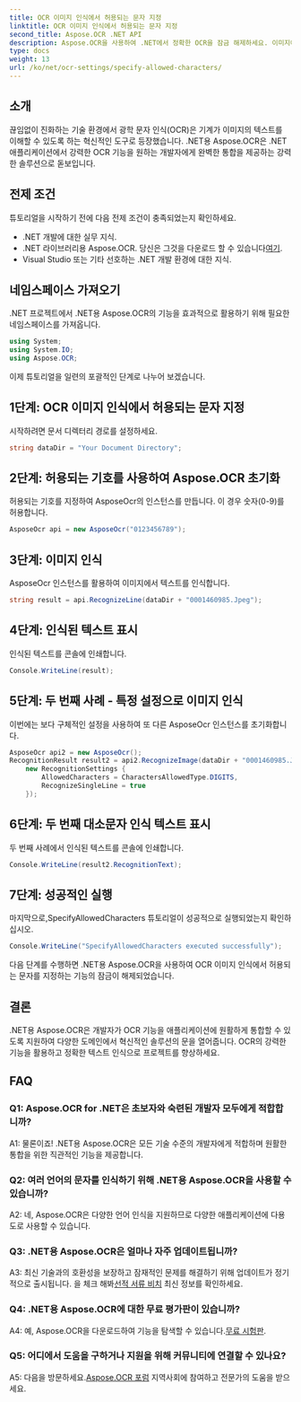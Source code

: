 ```yaml
---
title: OCR 이미지 인식에서 허용되는 문자 지정
linktitle: OCR 이미지 인식에서 허용되는 문자 지정
second_title: Aspose.OCR .NET API
description: Aspose.OCR을 사용하여 .NET에서 정확한 OCR을 잠금 해제하세요. 이미지에서 텍스트를 쉽게 인식할 수 있습니다. 혁신적인 개발 경험을 위해 지금 다운로드하세요.
type: docs
weight: 13
url: /ko/net/ocr-settings/specify-allowed-characters/
---
```

## 소개

끊임없이 진화하는 기술 환경에서 광학 문자 인식(OCR)은 기계가 이미지의 텍스트를 이해할 수 있도록 하는 혁신적인 도구로 등장했습니다. .NET용 Aspose.OCR은 .NET 애플리케이션에서 강력한 OCR 기능을 원하는 개발자에게 완벽한 통합을 제공하는 강력한 솔루션으로 돋보입니다.

## 전제 조건

튜토리얼을 시작하기 전에 다음 전제 조건이 충족되었는지 확인하세요.

- .NET 개발에 대한 실무 지식.
-  .NET 라이브러리용 Aspose.OCR. 당신은 그것을 다운로드 할 수 있습니다[여기](https://releases.aspose.com/ocr/net/).
- Visual Studio 또는 기타 선호하는 .NET 개발 환경에 대한 지식.

## 네임스페이스 가져오기

.NET 프로젝트에서 .NET용 Aspose.OCR의 기능을 효과적으로 활용하기 위해 필요한 네임스페이스를 가져옵니다.

```csharp
using System;
using System.IO;
using Aspose.OCR;
```

이제 튜토리얼을 일련의 포괄적인 단계로 나누어 보겠습니다.

## 1단계: OCR 이미지 인식에서 허용되는 문자 지정

시작하려면 문서 디렉터리 경로를 설정하세요.

```csharp
string dataDir = "Your Document Directory";
```

## 2단계: 허용되는 기호를 사용하여 Aspose.OCR 초기화

허용되는 기호를 지정하여 AsposeOcr의 인스턴스를 만듭니다. 이 경우 숫자(0-9)를 허용합니다.

```csharp
AsposeOcr api = new AsposeOcr("0123456789");
```

## 3단계: 이미지 인식

AsposeOcr 인스턴스를 활용하여 이미지에서 텍스트를 인식합니다.

```csharp
string result = api.RecognizeLine(dataDir + "0001460985.Jpeg");
```

## 4단계: 인식된 텍스트 표시

인식된 텍스트를 콘솔에 인쇄합니다.

```csharp
Console.WriteLine(result);
```

## 5단계: 두 번째 사례 - 특정 설정으로 이미지 인식

이번에는 보다 구체적인 설정을 사용하여 또 다른 AsposeOcr 인스턴스를 초기화합니다.

```csharp
AsposeOcr api2 = new AsposeOcr();
RecognitionResult result2 = api2.RecognizeImage(dataDir + "0001460985.Jpeg", 
    new RecognitionSettings { 
        AllowedCharacters = CharactersAllowedType.DIGITS,
        RecognizeSingleLine = true
    });
```

## 6단계: 두 번째 대소문자 인식 텍스트 표시

두 번째 사례에서 인식된 텍스트를 콘솔에 인쇄합니다.

```csharp
Console.WriteLine(result2.RecognitionText);
```

## 7단계: 성공적인 실행

마지막으로,SpecifyAllowedCharacters 튜토리얼이 성공적으로 실행되었는지 확인하십시오.

```csharp
Console.WriteLine("SpecifyAllowedCharacters executed successfully");
```

다음 단계를 수행하면 .NET용 Aspose.OCR을 사용하여 OCR 이미지 인식에서 허용되는 문자를 지정하는 기능의 잠금이 해제되었습니다.

## 결론

.NET용 Aspose.OCR은 개발자가 OCR 기능을 애플리케이션에 원활하게 통합할 수 있도록 지원하여 다양한 도메인에서 혁신적인 솔루션의 문을 열어줍니다. OCR의 강력한 기능을 활용하고 정확한 텍스트 인식으로 프로젝트를 향상하세요.

## FAQ

### Q1: Aspose.OCR for .NET은 초보자와 숙련된 개발자 모두에게 적합합니까?

A1: 물론이죠! .NET용 Aspose.OCR은 모든 기술 수준의 개발자에게 적합하며 원활한 통합을 위한 직관적인 기능을 제공합니다.

### Q2: 여러 언어의 문자를 인식하기 위해 .NET용 Aspose.OCR을 사용할 수 있습니까?

A2: 네, Aspose.OCR은 다양한 언어 인식을 지원하므로 다양한 애플리케이션에 다용도로 사용할 수 있습니다.

### Q3: .NET용 Aspose.OCR은 얼마나 자주 업데이트됩니까?

 A3: 최신 기술과의 호환성을 보장하고 잠재적인 문제를 해결하기 위해 업데이트가 정기적으로 출시됩니다. 을 체크 해봐[선적 서류 비치](https://reference.aspose.com/ocr/net/) 최신 정보를 확인하세요.

### Q4: .NET용 Aspose.OCR에 대한 무료 평가판이 있습니까?

 A4: 예, Aspose.OCR을 다운로드하여 기능을 탐색할 수 있습니다.[무료 시험판](https://releases.aspose.com/).

### Q5: 어디에서 도움을 구하거나 지원을 위해 커뮤니티에 연결할 수 있나요?

 A5: 다음을 방문하세요.[Aspose.OCR 포럼](https://forum.aspose.com/c/ocr/16) 지역사회에 참여하고 전문가의 도움을 받으세요.